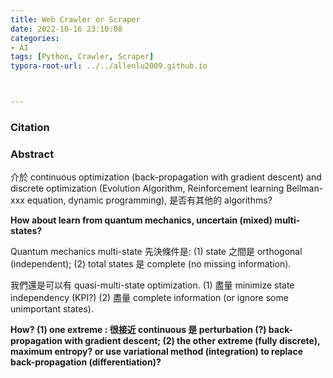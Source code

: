 ```yaml
---
title: Web Crawler or Scraper
date: 2022-10-16 23:10:08
categories:
- AI
tags: [Python, Crawler, Scraper]
typora-root-url: ../../allenlu2009.github.io



---
```


<script type="text/x-mathjax-config">
MathJax.Hub.Config({
  TeX: { equationNumbers: { autoNumber: "AMS" } }
});
</script>

### Citation





### Abstract

介於 continuous optimization (back-propagation with gradient descent) and discrete optimization (Evolution Algorithm, Reinforcement learning Bellman-xxx equation, dynamic programming), 是否有其他的 algorithms? 



**How about learn from quantum mechanics,  uncertain (mixed) multi-states?**

Quantum mechanics multi-state 先決條件是: (1) state 之間是 orthogonal (independent); (2) total states 是 complete (no missing information).

我們還是可以有 quasi-multi-state optimization. (1) 盡量 minimize state independency (KPI?)  (2) 盡量 complete information (or ignore some unimportant states).



**How?   (1) one extreme : 很接近 continuous 是 perturbation (?) back-propagation with gradient descent; (2) the other extreme (fully discrete), maximum entropy? or use variational method (integration) to replace back-propagation (differentiation)?** 



 

